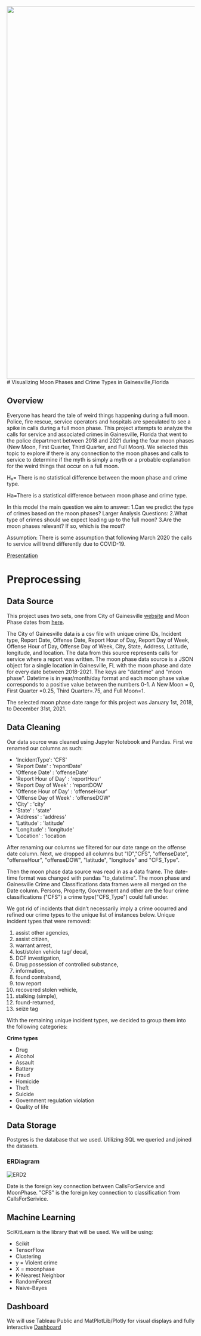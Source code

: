 
<img src ="https://user-images.githubusercontent.com/89044350/152267296-ad42e344-9cba-4295-a1e4-db557a73dcb4.jpg" width = '1000'>
# Visualizing Moon Phases and Crime Types in Gainesville,Florida

## Overview
Everyone has heard the tale of weird things happening during a full moon. Police, fire rescue, service operators and hospitals are speculated to see a spike in calls during a full moon phase. This project attempts to analyze the calls for service and associated crimes in Gainesville, Florida that went to the police department between 2018 and 2021 during the four moon phases (New Moon, First Quarter, Third Quarter, and Full Moon).  We selected this topic to explore if there is any connection to the moon phases and calls to service to determine if the myth is simply a myth or a probable explanation for the weird things that occur on a full moon.

H₀= There is no statistical difference between the moon phase and crime type.

Ha=There is a statistical difference between moon phase and crime type.

In this model the main question we aim to answer:
1.Can we predict the type of crimes based on the moon phases? 
 Larger Analysis Questions:
2.What type of crimes should we expect leading up to the full moon? 
3.Are the moon phases relevant? If so, which is the most?

Assumption:
There is some assumption that following March 2020 the calls to service will trend differently due to COVID-19.

[Presentation](https://docs.google.com/presentation/d/11eIVAccX1Z8nAHaC2epMZFV1IC3TIXff1RNx4FilYmQ/edit?usp=sharing)

# Preprocessing

## Data Source
This project uses two sets, one from City of Gainesville [website](https://data.cityofgainesville.org/Public-Safety/Crime-Responses/gvua-xt9q) and Moon Phase dates from [here](https://weather.visualcrossing.com/VisualCrossingWebServices/rest/services/timeline/Gainesville,FL/2018-01-01/2021-12-31?unitGroup=us&key=JVFDPCT4LWWPVKADN783XGRVA&include=days&elements=datetime,moonphase).

The City of Gainesville data is a csv file with unique crime IDs, Incident type, Report Date, Offense Date, Report Hour of Day, Report Day of Week, Offense Hour of Day, Offense Day of  Week, City, State, Address, Latitude, longitude, and location. The data from this source represents calls for service where a report was written. The moon phase data source is a JSON object for a single location in Gainesville, FL with the moon phase and date for every date between 2018-2021. The keys are "datetime" and "moon phase". Datetime is in year/month/day format and each moon phase value corresponds to a positive value between the numbers 0-1. A New Moon = 0, First Quarter =0.25, Third Quarter=.75, and Full Moon=1.

The selected moon phase date range for this project was January 1st, 2018, to December 31st, 2021.

## Data Cleaning
Our data source was cleaned using Jupyter Notebook and Pandas. First we renamed our columns as such:
- 'IncidentType': 'CFS'
- 'Report Date' : 'reportDate'
- 'Offense Date' : 'offenseDate'
- 'Report Hour of Day' : 'reportHour'
- 'Report Day of Week' : 'reportDOW'
- 'Offense Hour of Day' : 'offenseHour'
- 'Offense Day of Week' : 'offenseDOW'
- 'City' : 'city'
- 'State' : 'state'
- 'Address' : 'address'
- 'Latitude' : 'latitude'
- 'Longitude' : 'longitude'
- 'Location' : 'location

After renaming our columns we filtered for our date range on the offense date column. Next, we dropped all columns but "ID","CFS", "offenseDate", "offenseHour", "offenseDOW", "latitude", "longitude" and "CFS_Type". 

Then the moon phase data source was read in as a data frame. The date-time format was changed with pandas "to_datetime".  The moon phase and Gainesville Crime and Classifications data frames were all merged 
on the Date column. Persons, Property, Government and other are the four crime classifications ("CFS") a crime type("CFS_Type") could fall under. 

We got rid of incidents that didn’t necessarily imply a crime occurred and refined our crime types to the unique list of instances below.
Unique incident types that were removed: 
1. assist other agencies, 
2. assist citizen,
3. warrant arrest,
4. lost/stolen vehicle tag/ decal,
5. DCF investigation,
6. Drug possession of controlled substance, 
7. information,
8. found contraband, 
9. tow report 
10. recovered stolen vehicle, 
11. stalking (simple),
12. found-returned,
13. seize tag

With the remaining unique incident types, we decided to group them into the following categories: 

**Crime types** 
- Drug 
- Alcohol
- Assault
- Battery
- Fraud
- Homicide
- Theft
- Suicide
- Government regulation violation
- Quality of life

## Data Storage

Postgres is the database that we used. Utilizing SQL we queried and joined the datasets. 

### ERDiagram

![ERD2](https://user-images.githubusercontent.com/87162266/151726526-97a0ace3-53e2-45fe-9e45-6a7fb43842f7.png)

Date is the foreign key connection between CallsForService and MoonPhase. "CFS" is the foreign key connection to classification from CallsForSerivice.

## Machine Learning
SciKitLearn is the library that will be used.  We will be using:
  - Scikit 
  - TensorFlow
  - Clustering
  - y = Violent crime
  - X = moonphase
  - K-Nearest Neighbor
  - RandomForest
  - Naive-Bayes

## Dashboard
We will use Tableau Public and MatPlotLib/Plotly for visual displays and fully interactive [Dashboard](https://public.tableau.com/app/profile/jake.wolfe/viz/MoonPhaseCrime_Test/MapofAssaultBatteryLocations?publish=yes)
  


